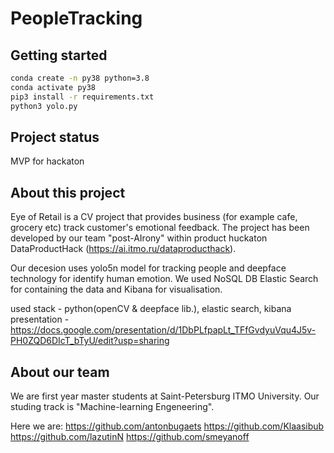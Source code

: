 # PeopleTracking

## Getting started
```bash
conda create -n py38 python=3.8
conda activate py38
pip3 install -r requirements.txt
python3 yolo.py
```

## Project status
MVP for hackaton

## About this project  
Eye of Retail is a CV project that provides business (for example cafe, grocery etc)
track customer's emotional feedback.
The project has been developed by our team "post-AIrony" within product huckaton
DataProductHack (https://ai.itmo.ru/dataproducthack).

Our decesion uses yolo5n model for tracking people and deepface technology for identify human emotion. We used NoSQL DB Elastic Search for containing the data and Kibana for visualisation.

used stack - python(openCV & deepface lib.), elastic search, kibana  
presentation - https://docs.google.com/presentation/d/1DbPLfpapLt_TFfGvdyuVqu4J5v-PH0ZQD6DIcT_bTyU/edit?usp=sharing 


## About our team 
We are first year master students at Saint-Petersburg ITMO University.
Our studing track is "Machine-learning Engeneering".

Here we are:
https://github.com/antonbugaets
https://github.com/Klaasibub
https://github.com/lazutinN
https://github.com/smeyanoff